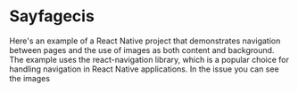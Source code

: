 
# Sayfagecis



<p>Here's an example of a React Native project that demonstrates navigation between pages and the use of images as both content and background. The example uses the react-navigation library, which is a popular choice for handling navigation in React Native applications. In the issue you can see the images
</p>

